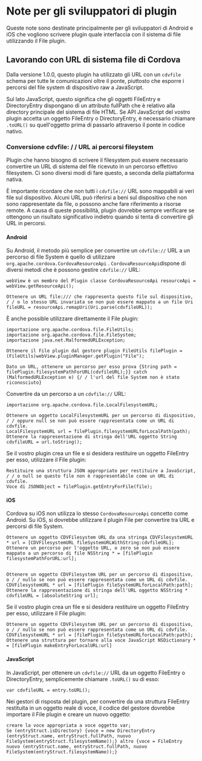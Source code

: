 <!---
    Licensed to the Apache Software Foundation (ASF) under one
    or more contributor license agreements.  See the NOTICE file
    distributed with this work for additional information
    regarding copyright ownership.  The ASF licenses this file
    to you under the Apache License, Version 2.0 (the
    "License"); you may not use this file except in compliance
    with the License.  You may obtain a copy of the License at

      http://www.apache.org/licenses/LICENSE-2.0

    Unless required by applicable law or agreed to in writing,
    software distributed under the License is distributed on an
    "AS IS" BASIS, WITHOUT WARRANTIES OR CONDITIONS OF ANY
    KIND, either express or implied.  See the License for the
    specific language governing permissions and limitations
    under the License.
-->

# Note per gli sviluppatori di plugin

Queste note sono destinate principalmente per gli sviluppatori di Android e iOS che vogliono scrivere plugin quale interfaccia con il sistema di file utilizzando il File plugin.

## Lavorando con URL di sistema file di Cordova

Dalla versione 1.0.0, questo plugin ha utilizzato gli URL con un `cdvfile` schema per tutte le comunicazioni oltre il ponte, piuttosto che esporre i percorsi del file system di dispositivo raw a JavaScript.

Sul lato JavaScript, questo significa che gli oggetti FileEntry e DirectoryEntry dispongano di un attributo fullPath che è relativo alla directory principale del sistema di file HTML. Se API JavaScript del vostro plugin accetta un oggetto FileEntry o DirectoryEntry, è necessario chiamare `.toURL()` su quell'oggetto prima di passarlo attraverso il ponte in codice nativo.

### Conversione cdvfile: / / URL ai percorsi fileystem

Plugin che hanno bisogno di scrivere il filesystem può essere necessario convertire un URL di sistema del file ricevuto in un percorso effettivo filesystem. Ci sono diversi modi di fare questo, a seconda della piattaforma nativa.

È importante ricordare che non tutti i `cdvfile://` URL sono mappabili ai veri file sul dispositivo. Alcuni URL può riferirsi a beni sul dispositivo che non sono rappresentate da file, o possono anche fare riferimento a risorse remote. A causa di queste possibilità, plugin dovrebbe sempre verificare se ottengono un risultato significativo indietro quando si tenta di convertire gli URL in percorsi.

#### Android

Su Android, il metodo più semplice per convertire un `cdvfile://` URL a un percorso di file System è quello di utilizzare `org.apache.cordova.CordovaResourceApi` . `CordovaResourceApi`dispone di diversi metodi che è possono gestire `cdvfile://` URL:

    webView è un membro del Plugin classe CordovaResourceApi resourceApi = webView.getResourceApi();
    
    Ottenere un URL file:/// che rappresenta questo file sul dispositivo, / / o lo stesso URL invariata se non può essere mappato a un file Uri fileURL = resourceApi.remapUri(Uri.parse(cdvfileURL));
    

È anche possible utilizzare direttamente il File plugin:

    importazione org.apache.cordova.file.FileUtils;
    importazione org.apache.cordova.file.FileSystem;
    importazione java.net.MalformedURLException;
    
    Ottenere il File plugin dal gestore plugin FileUtils filePlugin = (FileUtils)webView.pluginManager.getPlugin("File");
    
    Dato un URL, ottenere un percorso per esso prova {String path = filePlugin.filesystemPathForURL(cdvfileURL);}} catch (MalformedURLException e) {/ / l'url del file System non è stato riconosciuto}
    

Convertire da un percorso a un `cdvfile://` URL:

    importazione org.apache.cordova.file.LocalFilesystemURL;
    
    Ottenere un oggetto LocalFilesystemURL per un percorso di dispositivo, / / oppure null se non può essere rappresentata come un URL di cdvfile.
    LocalFilesystemURL url = filePlugin.filesystemURLforLocalPath(path);
    Ottenere la rappresentazione di stringa dell'URL oggetto String cdvfileURL = url.toString();
    

Se il vostro plugin crea un file e si desidera restituire un oggetto FileEntry per esso, utilizzare il File plugin:

    Restituire una struttura JSON appropriato per restituire a JavaScript, / / o null se questo file non è rappresentabile come un URL di cdvfile.
    Voce di JSONObject = filePlugin.getEntryForFile(file);
    

#### iOS

Cordova su iOS non utilizza lo stesso `CordovaResourceApi` concetto come Android. Su iOS, si dovrebbe utilizzare il plugin File per convertire tra URL e percorsi di file System.

    Ottenere un oggetto CDVFilesystem URL da una stringa CDVFilesystemURL * url = [CDVFilesystemURL fileSystemURLWithString:cdvfileURL];
    Ottenere un percorso per l'oggetto URL, o zero se non può essere mappato a un percorso di file NSString * = [filePlugin filesystemPathForURL:url];
    
    
    Ottenere un oggetto CDVFilesystem URL per un percorso di dispositivo, o / / nullo se non può essere rappresentata come un URL di cdvfile.
    CDVFilesystemURL * url = [filePlugin fileSystemURLforLocalPath:path];
    Ottenere la rappresentazione di stringa dell'URL oggetto NSString * cdvfileURL = [absoluteString url];
    

Se il vostro plugin crea un file e si desidera restituire un oggetto FileEntry per esso, utilizzare il File plugin:

    Ottenere un oggetto CDVFilesystem URL per un percorso di dispositivo, o / / nullo se non può essere rappresentata come un URL di cdvfile.
    CDVFilesystemURL * url = [filePlugin fileSystemURLforLocalPath:path];
    Ottenere una struttura per tornare alla voce JavaScript NSDictionary * = [filePlugin makeEntryForLocalURL:url]
    

#### JavaScript

In JavaScript, per ottenere un `cdvfile://` URL da un oggetto FileEntry o DirectoryEntry, semplicemente chiamare `.toURL()` su di esso:

    var cdvfileURL = entry.toURL();
    

Nei gestori di risposta del plugin, per convertire da una struttura FileEntry restituita in un oggetto reale di voce, il codice del gestore dovrebbe importare il File plugin e creare un nuovo oggetto:

    creare la voce appropriata a voce oggetto var;
    Se (entryStruct.isDirectory) {voce = new DirectoryEntry (entryStruct.name, entryStruct.fullPath, nuovo FileSystem(entryStruct.filesystemName));} altro {voce = FileEntry nuovo (entryStruct.name, entryStruct.fullPath, nuovo FileSystem(entryStruct.filesystemName));}